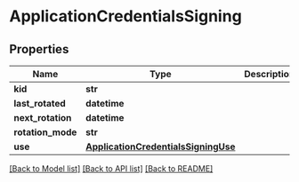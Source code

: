 # ApplicationCredentialsSigning

## Properties
Name | Type | Description | Notes
------------ | ------------- | ------------- | -------------
**kid** | **str** |  | [optional] 
**last_rotated** | **datetime** |  | [optional] 
**next_rotation** | **datetime** |  | [optional] 
**rotation_mode** | **str** |  | [optional] 
**use** | [**ApplicationCredentialsSigningUse**](ApplicationCredentialsSigningUse.md) |  | [optional] 

[[Back to Model list]](../README.md#documentation-for-models) [[Back to API list]](../README.md#documentation-for-api-endpoints) [[Back to README]](../README.md)

